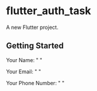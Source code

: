 # flutter_auth_task

A new Flutter project.

## Getting Started

Your Name: " "

Your Email: " "

Your Phone Number: " "

